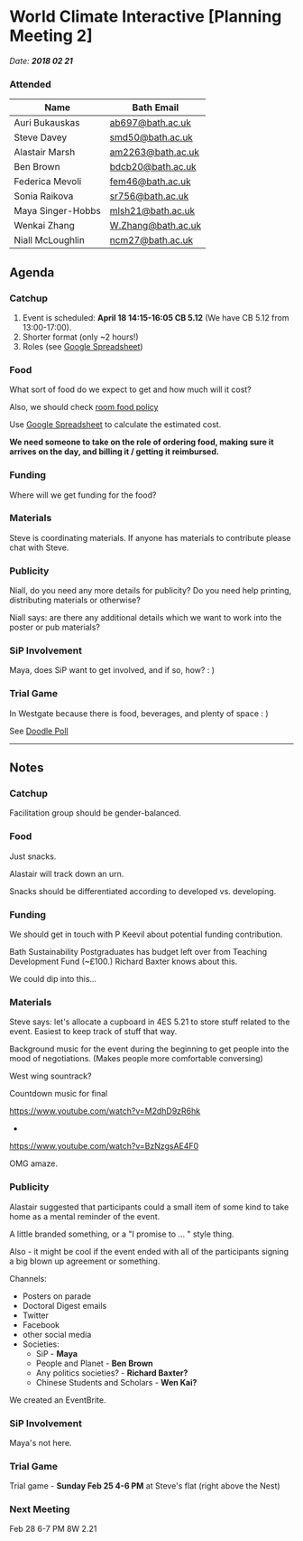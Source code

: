 # World Climate Interactive [Planning Meeting 2]

_Date: **2018 02 21**_

### Attended

|Name |Bath Email|
|--|--|
| Auri Bukauskas | ab697@bath.ac.uk |
| Steve Davey | smd50@bath.ac.uk |
| Alastair Marsh | am2263@bath.ac.uk |
| Ben Brown | bdcb20@bath.ac.uk |
| Federica Mevoli | fem46@bath.ac.uk |
| Sonia Raikova | sr756@bath.ac.uk |
| Maya Singer-Hobbs | mlsh21@bath.ac.uk |
| Wenkai Zhang | W.Zhang@bath.ac.uk |
| Niall McLoughlin | ncm27@bath.ac.uk |

## Agenda

### Catchup

1. Event is scheduled: **April 18 14:15-16:05 CB 5.12** (We have CB 5.12 from 13:00-17:00).
2. Shorter format (only ~2 hours!)
3. Roles (see [Google Spreadsheet](https://docs.google.com/spreadsheets/d/1R17N4lF4La5fZJ8VGqeBig48MHRJgRMLmvZigt6J-to/edit#gid=0))

### Food

What sort of food do we expect to get and how much will it cost?

Also, we should check [room food policy](http://www.bath.ac.uk/timetable/Food%20and%20drink%20policy.pdf)

Use  [Google Spreadsheet](https://docs.google.com/spreadsheets/d/1R17N4lF4La5fZJ8VGqeBig48MHRJgRMLmvZigt6J-to/edit#gid=0) to calculate the estimated cost.

**We need someone to take on the role of ordering food, making sure it arrives on the day, and billing it / getting it reimbursed.**

### Funding 

Where will we get funding for the food?

### Materials

Steve is coordinating materials. If anyone has materials to contribute please chat with Steve.


### Publicity

Niall, do you need any more details for publicity? Do you need help printing,  distributing materials or otherwise?

Niall says: are there any additional details which we want to work into the poster or pub materials?

### SiP Involvement

Maya, does SiP want to get involved, and if so, how? : )

### Trial Game

In Westgate because there is food, beverages, and plenty of space : )

See [Doodle Poll](https://doodle.com/poll/ym3dxr5uxys5766b)

---

## Notes

### Catchup

Facilitation group should be gender-balanced.

### Food

Just snacks.

Alastair will track down an urn. 

Snacks should be differentiated according to developed vs. developing.

### Funding 

We should get in touch with P Keevil about potential funding contribution.

Bath Sustainability Postgraduates has budget left over from Teaching Development Fund (~£100.)  Richard Baxter knows about this.

We could dip into this...

### Materials

Steve says: let's allocate a cupboard in 4ES 5.21 to store stuff related to the event. Easiest to keep track of stuff that way.

Background music for the event during the beginning to get people into the mood of negotiations. (Makes people more comfortable conversing)

West wing sountrack?

Countdown music for final

https://www.youtube.com/watch?v=M2dhD9zR6hk

+

https://www.youtube.com/watch?v=BzNzgsAE4F0

OMG amaze.

### Publicity

Alastair suggested that participants could a small item of some kind to take home as a mental reminder of the event. 

A little branded something, or a "I promise to ... " style thing.

Also - it might be cool if the event ended with all of the participants signing a big blown up agreement or something. 

Channels: 
* Posters on parade
* Doctoral Digest emails
* Twitter 
* Facebook
* other social media
* Societies:
  * SiP - **Maya** 
  * People and Planet - **Ben Brown**
  * Any politics societies? - **Richard Baxter?** 
  * Chinese Students and Scholars - **Wen Kai?**

We created an EventBrite.

### SiP Involvement

Maya's not here.

### Trial Game

Trial game - **Sunday Feb 25 4-6 PM** at Steve's flat (right above the Nest) 

### Next Meeting

Feb 28 6-7 PM 8W 2.21
